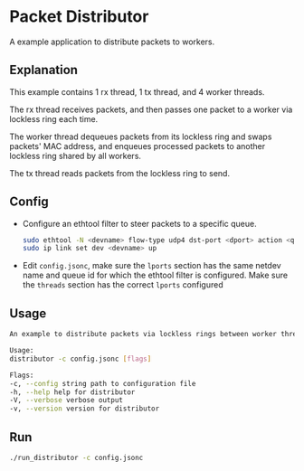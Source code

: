 # Packet Distributor

A example application to distribute packets to workers.

## Explanation

This example contains 1 rx thread, 1 tx thread, and 4 worker threads.

The rx thread receives packets, and then passes one packet to a worker via
lockless ring each time.

The worker thread dequeues packets from its lockless ring and swaps packets' MAC
address, and enqueues processed packets to another lockless ring shared by all
workers.

The tx thread reads packets from the lockless ring to send.

## Config

- Configure an ethtool filter to steer packets to a specific queue.

  ```bash
  sudo ethtool -N <devname> flow-type udp4 dst-port <dport> action <qid>
  sudo ip link set dev <devname> up
  ```

- Edit `config.jsonc`, make sure the `lports` section has the same netdev name
  and queue id for which the ethtool filter is configured. Make sure the
  `threads` section has the correct `lports` configured

## Usage

```bash
An example to distribute packets via lockless rings between worker threads

Usage:
distributor -c config.jsonc [flags]

Flags:
-c, --config string path to configuration file
-h, --help help for distributor
-V, --verbose verbose output
-v, --version version for distributor
```

## Run

```bash
./run_distributor -c config.jsonc
```

